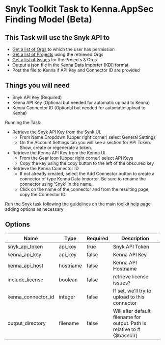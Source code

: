 # Snyk Toolkit Task to Kenna.AppSec Finding Model (Beta)

## This Task will use the Snyk API to

- [Get a list of Orgs](https://snyk.io/api/v1/orgs) to which the user has permission
- [Get a list of Projects](https://snyk.io/api/v1/org/#{org}/projects) using the retrieved Orgs
- [Get a list of Issues](https://snyk.io/api/v1/reporting/issues) for the Projects & Orgs
- Output a json file in the Kenna Data Importer (KDI) format.
- Post the file to Kenna if API Key and Connector ID are provided

## Things you will need

- Snyk API Key (Required)
- Kenna API Key (Optional but needed for automatic upload to Kenna)
- Kenna Connector ID (Optional but needed for automatic upload to Kenna)

Running the Task:

- Retrieve the Snyk API Key from the Synk UI.
  - From Name Dropdown (Upper right corner) select General Settings
  - On the Account Settings tab you will see a section for API Token. Show, create or regenerate a token.
- Retrieve the Kenna API Key from the Kenna UI.
  - From the Gear icon (Upper right corner) select API Keys
  - Copy the key using the copy button to the left of the obscured key
- Retrieve the Kenna Connector ID  
  - If not already created, select the Add Connector button to create a connector of type Kenna Data Importer. Be sure to rename the connector using 'Snyk' in the name.
  - Click on the name of the connector and from the resulting page, copy the Connector ID.

Run the Snyk task following the guidelines on the main [toolkit help page](https://github.com/KennaPublicSamples/toolkit#calling-a-specific-task) adding options as necessary

## Options

| Name | Type | Required | Description |
| ---- | ---- | ---- | ---- |
| snyk_api_token |api_key | true | Snyk API Token |
| kenna_api_key | api_key | false | Kenna API Key |
| kenna_api_host | hostname | false | Kenna API Hostname |
| include_license | boolean | false | retrieve license issues? |
| kenna_connector_id | integer | false | If set, we'll try to upload to this connector |
| output_directory | filename | false | Will alter default filename for output. Path is relative to #{$basedir} |
